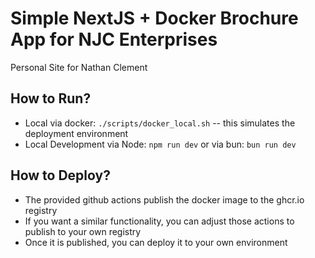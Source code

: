 # Simple NextJS + Docker Brochure App for NJC Enterprises

Personal Site for Nathan Clement

## How to Run?

- Local via docker: `./scripts/docker_local.sh` -- this simulates the deployment environment
- Local Development via Node: `npm run dev` or via bun: `bun run dev`

## How to Deploy?

- The provided github actions publish the docker image to the ghcr.io registry
- If you want a similar functionality, you can adjust those actions to publish to your own registry
- Once it is published, you can deploy it to your own environment
